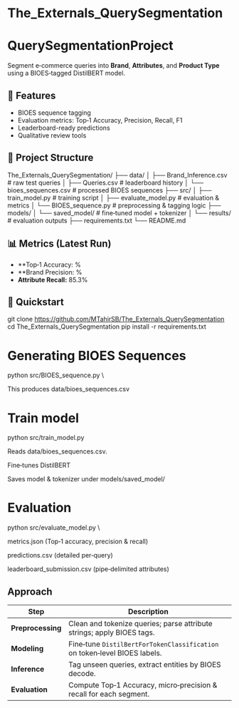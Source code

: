 # The_Externals_QuerySegmentation
# QuerySegmentationProject

Segment e‑commerce queries into **Brand**, **Attributes**, and **Product Type** using a BIOES‑tagged DistilBERT model.


## 🚀 Features

- BIOES sequence tagging
- Evaluation metrics: Top‑1 Accuracy, Precision, Recall, F1
- Leaderboard-ready predictions
- Qualitative review tools

## 📂 Project Structure

The_Externals_QuerySegmentation/
├── data/
│ ├── Brand_Inference.csv # raw test queries
│ ├── Queries.csv # leaderboard history
│ └── bioes_sequences.csv # processed BIOES sequences
├── src/
│ ├── train_model.py # training script
│ ├── evaluate_model.py # evaluation & metrics
│ └── BIOES_sequence.py # preprocessing & tagging logic
├── models/
│ └── saved_model/ # fine‑tuned model + tokenizer
│ └── results/ # evaluation outputs
├── requirements.txt
└── README.md

## 📊 Metrics (Latest Run)

- **Top‑1 Accuracy:  %
- **Brand Precision:  %
- **Attribute Recall:** 85.3%

## 🧪 Quickstart

git clone https://github.com/MTahirSB/The_Externals_QuerySegmentation
cd The_Externals_QuerySegmentation
pip install -r requirements.txt

# Generating BIOES Sequences

python src/BIOES_sequence.py \

This produces data/bioes_sequences.csv

# Train model

python src/train_model.py

Reads data/bioes_sequences.csv.

Fine‑tunes DistilBERT

Saves model & tokenizer under models/saved_model/

# Evaluation

python src/evaluate_model.py \

metrics.json (Top‑1 accuracy, precision & recall)

predictions.csv (detailed per‑query)

leaderboard_submission.csv (pipe‑delimited attributes)

## Approach

| Step              | Description                                                                |
| ----------------- | -------------------------------------------------------------------------- |
| **Preprocessing** | Clean and tokenize queries; parse attribute strings; apply BIOES tags.     |
| **Modeling**      | Fine‑tune `DistilBertForTokenClassification` on token‑level BIOES labels.  |
| **Inference**     | Tag unseen queries, extract entities by BIOES decode.                      |
| **Evaluation**    | Compute Top‑1 Accuracy, micro‑precision & recall for each segment.         |





